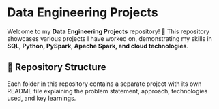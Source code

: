# Data Engineering Projects

Welcome to my **Data Engineering Projects** repository! 🚀 This repository showcases various projects I have worked on, demonstrating my skills in **SQL, Python, PySpark, Apache Spark, and cloud technologies**.

## 📂 Repository Structure

Each folder in this repository contains a separate project with its own README file explaining the problem statement, approach, technologies used, and key learnings.

